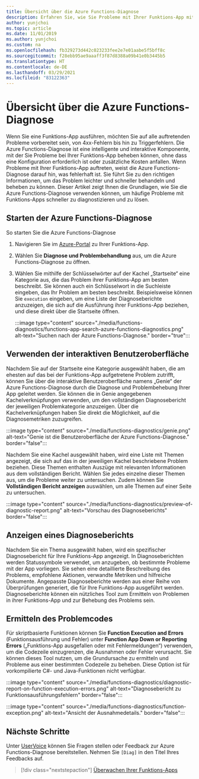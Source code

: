 ```yaml
---
title: Übersicht über die Azure Functions-Diagnose
description: Erfahren Sie, wie Sie Probleme mit Ihrer Funktions-App mit der Azure Functions-Diagnose beheben können.
author: yunjchoi
ms.topic: article
ms.date: 11/01/2019
ms.author: yunjchoi
ms.custom: na
ms.openlocfilehash: fb329273d442c023233fee2e7e01aabe5f5bff8c
ms.sourcegitcommit: f28ebb95ae9aaaff3f87d8388a09b41e0b3445b5
ms.translationtype: HT
ms.contentlocale: de-DE
ms.lasthandoff: 03/29/2021
ms.locfileid: "83122363"
---
```

# <a name="azure-functions-diagnostics-overview"></a>Übersicht über die Azure Functions-Diagnose

Wenn Sie eine Funktions-App ausführen, möchten Sie auf alle auftretenden Probleme vorbereitet sein, von 4xx-Fehlern bis hin zu Triggerfehlern. Die Azure Functions-Diagnose ist eine intelligente und interaktive Komponente, mit der Sie Probleme bei Ihrer Funktions-App beheben können, ohne dass eine Konfiguration erforderlich ist oder zusätzliche Kosten anfallen. Wenn Probleme mit Ihrer Funktions-App auftreten, weist die Azure Functions-Diagnose darauf hin, was fehlerhaft ist. Sie führt Sie zu den richtigen Informationen, um das Problem leichter und schneller behandeln und beheben zu können. Dieser Artikel zeigt Ihnen die Grundlagen, wie Sie die Azure Functions-Diagnose verwenden können, um häufige Probleme mit Funktions-Apps schneller zu diagnostizieren und zu lösen.

## <a name="start-azure-functions-diagnostics"></a>Starten der Azure Functions-Diagnose

So starten Sie die Azure Functions-Diagnose

1. Navigieren Sie im [Azure-Portal](https://portal.azure.com) zu Ihrer Funktions-App.
1. Wählen Sie **Diagnose und Problembehandlung** aus, um die Azure Functions-Diagnose zu öffnen.
1. Wählen Sie mithilfe der Schlüsselwörter auf der Kachel „Startseite“ eine Kategorie aus, die das Problem ihrer Funktions-App am besten beschreibt. Sie können auch ein Schlüsselwort in die Suchleiste eingeben, das Ihr Problem am besten beschreibt. Beispielsweise können Sie `execution` eingeben, um eine Liste der Diagnoseberichte anzuzeigen, die sich auf die Ausführung ihrer Funktions-App beziehen, und diese direkt über die Startseite öffnen.

   :::image type="content" source="./media/functions-diagnostics/functions-app-search-azure-functions-diagnostics.png" alt-text="Suchen nach der Azure Functions-Diagnose." border="true":::

## <a name="use-the-interactive-interface"></a>Verwenden der interaktiven Benutzeroberfläche

Nachdem Sie auf der Startseite eine Kategorie ausgewählt haben, die am ehesten auf das bei der Funktions-App aufgetretene Problem zutrifft, können Sie über die interaktive Benutzeroberfläche namens „Genie“ der Azure Functions-Diagnose durch die Diagnose und Problembehebung Ihrer App geleitet werden. Sie können die in Genie angegebenen Kachelverknüpfungen verwenden, um den vollständigen Diagnosebericht der jeweiligen Problemkategorie anzuzeigen. Über die Kachelverknüpfungen haben Sie direkt die Möglichkeit, auf die Diagnosemetriken zuzugreifen.

:::image type="content" source="./media/functions-diagnostics/genie.png" alt-text="Genie ist die Benutzeroberfläche der Azure Functions-Diagnose." border="false":::

Nachdem Sie eine Kachel ausgewählt haben, wird eine Liste mit Themen angezeigt, die sich auf das in der jeweiligen Kachel beschriebene Problem beziehen. Diese Themen enthalten Auszüge mit relevanten Informationen aus dem vollständigen Bericht. Wählen Sie jedes einzelne dieser Themen aus, um die Probleme weiter zu untersuchen. Zudem können Sie **Vollständigen Bericht anzeigen** auswählen, um alle Themen auf einer Seite zu untersuchen.

:::image type="content" source="./media/functions-diagnostics/preview-of-diagnostic-report.png" alt-text="Vorschau des Diagnoseberichts" border="false":::

## <a name="view-a-diagnostic-report"></a>Anzeigen eines Diagnoseberichts

Nachdem Sie ein Thema ausgewählt haben, wird ein spezifischer Diagnosebericht für Ihre Funktions-App angezeigt. In Diagnoseberichten werden Statussymbole verwendet, um anzugeben, ob bestimmte Probleme mit der App vorliegen. Sie sehen eine detaillierte Beschreibung des Problems, empfohlene Aktionen, verwandte Metriken und hilfreiche Dokumente. Angepasste Diagnoseberichte werden aus einer Reihe von Überprüfungen generiert, die für Ihre Funktions-App ausgeführt werden. Diagnoseberichte können ein nützliches Tool zum Ermitteln von Problemen in ihrer Funktions-App und zur Behebung des Problems sein.

## <a name="find-the-problem-code"></a>Ermitteln des Problemcodes

Für skriptbasierte Funktionen können Sie **Function Execution and Errors** (Funktionsausführung und Fehler) unter **Function App Down or Reporting Errors** („Funktions-App ausgefallen oder mit Fehlermeldungen“) verwenden, um die Codezeile einzugrenzen, die Ausnahmen oder Fehler verursacht. Sie können dieses Tool nutzen, um die Grundursache zu ermitteln und Probleme aus einer bestimmten Codezeile zu beheben. Diese Option ist für vorkompilierte C#- und Java-Funktionen nicht verfügbar.

:::image type="content" source="./media/functions-diagnostics/diagnostic-report-on-function-execution-errors.png" alt-text="Diagnosebericht zu Funktionsausführungsfehlern" border="false":::

:::image type="content" source="./media/functions-diagnostics/function-exception.png" alt-text="Ansicht der Ausnahmedetails." border="false":::

## <a name="next-steps"></a>Nächste Schritte

Unter [UserVoice](https://feedback.azure.com/forums/355860-azure-functions) können Sie Fragen stellen oder Feedback zur Azure Functions-Diagnose bereitstellen. Nehmen Sie `[Diag]` in den Titel Ihres Feedbacks auf.

> [!div class="nextstepaction"]
> [Überwachen Ihrer Funktions-Apps](functions-monitoring.md)
